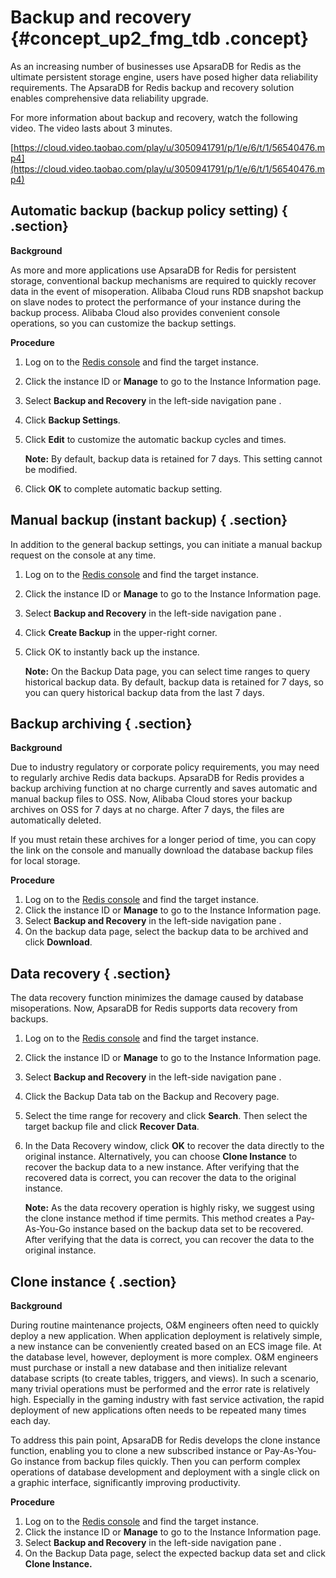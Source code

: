 # Backup and recovery {#concept_up2_fmg_tdb .concept}

As an increasing number of businesses use ApsaraDB for Redis as the ultimate persistent storage engine, users have posed higher data reliability requirements. The ApsaraDB for Redis backup and recovery solution enables comprehensive data reliability upgrade.

For more information about backup and recovery, watch the following video. The video lasts about 3 minutes.

[https://cloud.video.taobao.com/play/u/3050941791/p/1/e/6/t/1/56540476.mp4](https://cloud.video.taobao.com/play/u/3050941791/p/1/e/6/t/1/56540476.mp4)

## Automatic backup \(backup policy setting\) { .section}

**Background**

As more and more applications use ApsaraDB for Redis for persistent storage, conventional backup mechanisms are required to quickly recover data in the event of misoperation. Alibaba Cloud runs RDB snapshot backup on slave nodes to protect the performance of your instance during the backup process. Alibaba Cloud also provides convenient console operations, so you can customize the backup settings.

**Procedure**

1.  Log on to the [Redis console](https://kvstore.console.aliyun.com/) and find the target instance.
2.  Click the instance ID or **Manage** to go to the Instance Information page.
3.  Select **Backup and Recovery** in the left-side navigation pane .
4.  Click **Backup Settings**.
5.  Click **Edit** to customize the automatic backup cycles and times.

    **Note:** By default, backup data is retained for 7 days. This setting cannot be modified.

6.  Click **OK** to complete automatic backup setting.

## Manual backup \(instant backup\) { .section}

In addition to the general backup settings, you can initiate a manual backup request on the console at any time.

1.  Log on to the [Redis console](https://kvstore.console.aliyun.com/) and find the target instance.
2.  Click the instance ID or **Manage** to go to the Instance Information page.
3.  Select **Backup and Recovery** in the left-side navigation pane .
4.  Click **Create Backup** in the upper-right corner.
5.  Click OK to instantly back up the instance.

    **Note:** On the Backup Data page, you can select time ranges to query historical backup data. By default, backup data is retained for 7 days, so you can query historical backup data from the last 7 days.


## Backup archiving { .section}

**Background**

Due to industry regulatory or corporate policy requirements, you may need to regularly archive Redis data backups. ApsaraDB for Redis provides a backup archiving function at no charge currently and saves automatic and manual backup files to OSS. Now, Alibaba Cloud stores your backup archives on OSS for 7 days at no charge. After 7 days, the files are automatically deleted.

If you must retain these archives for a longer period of time, you can copy the link on the console and manually download the database backup files for local storage.

**Procedure**

1.  Log on to the [Redis console](https://kvstore.console.aliyun.com/) and find the target instance.
2.  Click the instance ID or **Manage** to go to the Instance Information page.
3.  Select **Backup and Recovery** in the left-side navigation pane .
4.  On the backup data page, select the backup data to be archived and click **Download**.

## Data recovery { .section}

The data recovery function minimizes the damage caused by database misoperations. Now, ApsaraDB for Redis supports data recovery from backups.

1.  Log on to the [Redis console](https://kvstore.console.aliyun.com/) and find the target instance.
2.  Click the instance ID or **Manage** to go to the Instance Information page.
3.  Select **Backup and Recovery** in the left-side navigation pane .
4.  Click the Backup Data tab on the Backup and Recovery page.
5.  Select the time range for recovery and click **Search**. Then select the target backup file and click **Recover Data**.
6.  In the Data Recovery window, click **OK** to recover the data directly to the original instance. Alternatively, you can choose **Clone Instance** to recover the backup data to a new instance. After verifying that the recovered data is correct, you can recover the data to the original instance.

    **Note:** As the data recovery operation is highly risky, we suggest using the clone instance method if time permits. This method creates a Pay-As-You-Go instance based on the backup data set to be recovered. After verifying that the data is correct, you can recover the data to the original instance.


## Clone instance { .section}

**Background**

During routine maintenance projects, O&M engineers often need to quickly deploy a new application. When application deployment is relatively simple, a new instance can be conveniently created based on an ECS image file. At the database level, however, deployment is more complex. O&M engineers must purchase or install a new database and then initialize relevant database scripts \(to create tables, triggers, and views\). In such a scenario, many trivial operations must be performed and the error rate is relatively high. Especially in the gaming industry with fast service activation, the rapid deployment of new applications often needs to be repeated many times each day.

To address this pain point, ApsaraDB for Redis develops the clone instance function, enabling you to clone a new subscribed instance or Pay-As-You-Go instance from backup files quickly. Then you can perform complex operations of database development and deployment with a single click on a graphic interface, significantly improving productivity.

**Procedure**

1.  Log on to the [Redis console](https://kvstore.console.aliyun.com/) and find the target instance.
2.  Click the instance ID or **Manage** to go to the Instance Information page.
3.  Select **Backup and Recovery** in the left-side navigation pane .
4.  On the Backup Data page, select the expected backup data set and click **Clone Instance.**

